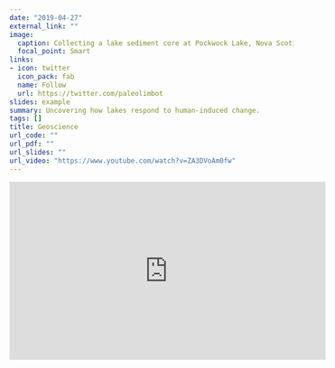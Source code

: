 ```yaml
---
date: "2019-04-27"
external_link: ""
image:
  caption: Collecting a lake sediment core at Pockwock Lake, Nova Scotia.
  focal_point: Smart
links:
- icon: twitter
  icon_pack: fab
  name: Follow
  url: https://twitter.com/paleolimbot
slides: example
summary: Uncovering how lakes respond to human-induced change.
tags: []
title: Geoscience
url_code: ""
url_pdf: ""
url_slides: ""
url_video: "https://www.youtube.com/watch?v=ZA3DVoAm0fw"
---
```


<iframe width="560" height="315" src="https://www.youtube.com/embed/ZA3DVoAm0fw" frameborder="0" allow="accelerometer; autoplay; encrypted-media; gyroscope; picture-in-picture" allowfullscreen></iframe>

